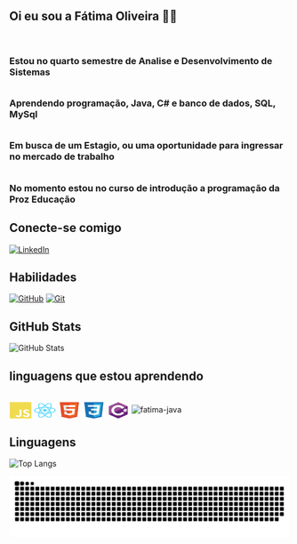 
<!---
fatima330/fatima330 is a ✨ special ✨ repository because its `README.md` (this file) appears on your GitHub profile.
You can click the Preview link to take a look at your changes.
--->
## Oi eu sou a Fátima Oliveira :woman_technologist:

<br> <h3> Estou no quarto semestre de Analise e Desenvolvimento de Sistemas <br/> 

<br> Aprendendo programação, Java, C# e banco de dados, SQL, MySql <br/>  

<br> Em busca de um Estagio, ou uma oportunidade para ingressar no mercado de 
trabalho  <br/>

 <br>No momento estou no curso de introdução a programação da Proz Educação  <br/> 


 ## Conecte-se comigo

[![LinkedIn](https://img.shields.io/badge/LinkedIn-000?style=for-the-badge&logo=linkedin&logoColor=0E76A8)](https://www.linkedin.com/in/fatimaoliveira428/)

 ## Habilidades
  [![GitHub](https://img.shields.io/badge/GitHub-000?style=for-the-badge&logo=github&logoColor=30A3DC)](https://docs.github.com/)
[![Git](https://img.shields.io/badge/Git-000?style=for-the-badge&logo=git&logoColor=E94D5F)](https://git-scm.com/doc) 



 ## GitHub Stats

![GitHub Stats](https://github-readme-stats.vercel.app/api?username=fatima330&theme=transparent&bg_color=000&border_color=30A3DC&show_icons=true&icon_color=30A3DC&title_color=E94D5F&text_color=FFF)


## linguagens que estou aprendendo

<div style="display: inline_block"><br>
  <img align="center" alt="Rafa-Js" height="30" width="40" src="https://raw.githubusercontent.com/devicons/devicon/master/icons/javascript/javascript-plain.svg">
  <img align="center" alt="Rafa-React" height="30" width="40" src="https://raw.githubusercontent.com/devicons/devicon/master/icons/react/react-original.svg">
  <img align="center" alt="Rafa-HTML" height="30" width="40" src="https://raw.githubusercontent.com/devicons/devicon/master/icons/html5/html5-original.svg">
  <img align="center" alt="Rafa-CSS" height="30" width="40" src="https://raw.githubusercontent.com/devicons/devicon/master/icons/css3/css3-original.svg">
  <img align="center" alt="Rafa-Csharp" height="30" width="40" src="https://raw.githubusercontent.com/devicons/devicon/master/icons/csharp/csharp-original.svg">
 <img aling="center" alt="fatima-java" height="30" width="40" src="https://cdn.jsdelivr.net/gh/devicons/devicon/icons/java/java-original-wordmark.svg">
</div>



## Linguagens
![Top Langs](https://github-readme-stats-git-masterrstaa-rickstaa.vercel.app/api/top-langs/?username=fatima330&layout=compact&bg_color=000&border_color=30A3DC&title_color=E94D5F&text_color=FFF)

  

<picture>
  <source
    media="(prefers-color-scheme: dark)"
    srcset="https://raw.githubusercontent.com/platane/snk/output/github-contribution-grid-snake-dark.svg"
  />
  <source
    media="(prefers-color-scheme: light)"
    srcset="https://raw.githubusercontent.com/platane/snk/output/github-contribution-grid-snake.svg"
  />
  <img
    alt="github contribution grid snake animation"
    src="https://raw.githubusercontent.com/platane/snk/output/github-contribution-grid-snake.svg"
  />
</picture>
